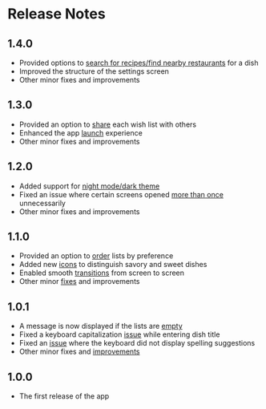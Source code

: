 # Release Notes

## 1.4.0

* Provided options to [search for recipes/find nearby restaurants](https://github.com/hmshreyas7/dish-wish/issues/21) for a dish
* Improved the structure of the settings screen
* Other minor fixes and improvements

## 1.3.0

* Provided an option to [share](https://github.com/hmshreyas7/dish-wish/issues/17) each wish list with others
* Enhanced the app [launch](https://github.com/hmshreyas7/dish-wish/issues/20) experience
* Other minor fixes and improvements

## 1.2.0

* Added support for [night mode/dark theme](https://github.com/hmshreyas7/dish-wish/issues/16)
* Fixed an issue where certain screens opened [more than once](https://github.com/hmshreyas7/dish-wish/issues/19) unnecessarily
* Other minor fixes and improvements

## 1.1.0

* Provided an option to [order](https://github.com/hmshreyas7/dish-wish/issues/7) lists by preference
* Added new [icons](https://github.com/hmshreyas7/dish-wish/issues/13) to distinguish savory and sweet dishes
* Enabled smooth [transitions](https://github.com/hmshreyas7/dish-wish/issues/14) from screen to screen
* Other minor [fixes](https://github.com/hmshreyas7/dish-wish/issues/15) and improvements

## 1.0.1

* A message is now displayed if the lists are [empty](https://github.com/hmshreyas7/dish-wish/issues/9)
* Fixed a keyboard capitalization [issue](https://github.com/hmshreyas7/dish-wish/issues/4) while entering dish title
* Fixed an [issue](https://github.com/hmshreyas7/dish-wish/issues/12) where the keyboard did not display spelling suggestions
* Other minor fixes and [improvements](https://github.com/hmshreyas7/dish-wish/issues/3)

## 1.0.0

* The first release of the app